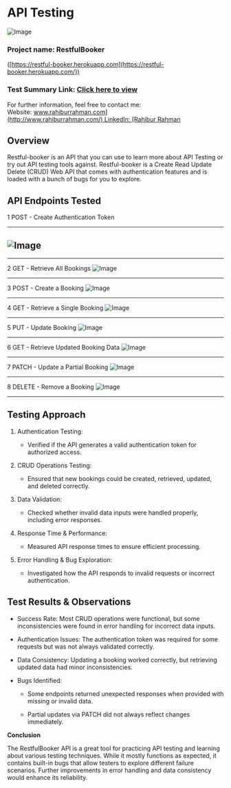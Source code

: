 # **API Testing**
![Image](https://github.com/user-attachments/assets/0c6ea77f-718f-4ae4-b808-8b94133e9ed4)
### Project name: RestfulBooker
([https://restful-booker.herokuapp.com](https://restful-booker.herokuapp.com/))

### Test Summary Link: [Click here to view ](https://sites.google.com/view/rahibur-rahman/projects)

For further information, feel free to contact me:
Website: [www.rahiburrahman.com](http://www.rahiburrahman.com/) LinkedIn: [Rahibur
Rahman](https://www.linkedin.com/in/rahibur-rahman-2158a4241/)

## **Overview**

Restful-booker is an API that you can use to learn more about API
Testing or try out API testing tools against. Restful-booker is a Create
Read Update Delete (CRUD) Web API that comes with authentication
features and is loaded with a bunch of bugs for you to explore.

## **API Endpoints Tested**

1 POST - Create Authentication Token

  -----------------------------------------------------------------------
  ![Image](https://github.com/user-attachments/assets/f1f84f34-db0e-434a-ac5e-7056fad6d289)
  -----------------------------------------------------------------------
  
  -----------------------------------------------------------------------

2 GET - Retrieve All Bookings
![Image](https://github.com/user-attachments/assets/3d7789bc-e2aa-406d-bdcc-dcf12d7c9dc0)

-----------------------------------------------------------------------
3 POST - Create a Booking
![Image](https://github.com/user-attachments/assets/fec59957-bfc7-4fed-a0fa-aeab89b41ba5)

-----------------------------------------------------------------------
4 GET - Retrieve a Single Booking
![Image](https://github.com/user-attachments/assets/7eacf746-46c4-4541-a948-d9bee8d4c902)

-----------------------------------------------------------------------
5 PUT - Update Booking
![Image](https://github.com/user-attachments/assets/43863409-e54e-4a87-86bb-c97997f0d2c9)

-----------------------------------------------------------------------
6 GET - Retrieve Updated Booking Data
![Image](https://github.com/user-attachments/assets/71e60250-483d-4902-8fc6-881700ffb8aa)

-----------------------------------------------------------------------
7 PATCH - Update a Partial Booking
![Image](https://github.com/user-attachments/assets/a978f14c-09d8-4812-aad5-00b52900b287)

-----------------------------------------------------------------------
8 DELETE - Remove a Booking
![Image](https://github.com/user-attachments/assets/9b3306a2-0aee-43ec-9c14-db5a556ae8b3)

-----------------------------------------------------------------------
## **Testing Approach**

1.  Authentication Testing:

    -   Verified if the API generates a valid authentication token for
        authorized access.

2.  CRUD Operations Testing:

    -   Ensured that new bookings could be created, retrieved, updated,
        and deleted correctly.

3.  Data Validation:

    -   Checked whether invalid data inputs were handled properly,
        including error responses.

4.  Response Time & Performance:

    -   Measured API response times to ensure efficient processing.

5.  Error Handling & Bug Exploration:

    -   Investigated how the API responds to invalid requests or
        incorrect authentication.

## **Test Results & Observations**

-   Success Rate: Most CRUD operations were functional, but some
    inconsistencies were found in error handling for incorrect data
    inputs.

-   Authentication Issues: The authentication token was required for
    some requests but was not always validated correctly.

-   Data Consistency: Updating a booking worked correctly, but
    retrieving updated data had minor inconsistencies.

-   Bugs Identified:

    -   Some endpoints returned unexpected responses when provided with
        missing or invalid data.

    -   Partial updates via PATCH did not always reflect changes
        immediately.

**Conclusion**

The RestfulBooker API is a great tool for practicing API testing and
learning about various testing techniques. While it mostly functions as
expected, it contains built-in bugs that allow testers to explore
different failure scenarios. Further improvements in error handling and
data consistency would enhance its reliability.
